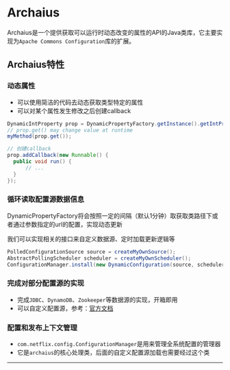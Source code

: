 # Archaius

Archaius是一个提供获取可以运行时动态改变的属性的API的Java类库，它主要实现为`Apache Commons Configuration`库的扩展。

## Archaius特性

### 动态属性
- 可以使用简洁的代码去动态获取类型特定的属性
- 可以对某个属性发生修改之后创建callback
```java
DynamicIntProperty prop = DynamicPropertyFactory.getInstance().getIntProperty("myProperty", DEFAULT_VALUE);
// prop.get() may change value at runtime
myMethod(prop.get());

// 创建callback
prop.addCallback(new Runnable() {
  public void run() {
      // ...
  }
});
```

### 循环读取配置源数据信息

DynamicPropertyFactory将会按照一定的间隔（默认1分钟）取获取类路径下或者通过参数指定的url的配置，实现动态更新

我们可以实现相关的接口来自定义数据源、定时加载更新逻辑等
```java
PolledConfigurationSource source = createMyOwnSource();
AbstractPollingScheduler scheduler = createMyOwnScheduler();
ConfigurationManager.install(new DynamicConfiguration(source, scheduler));
```

### 完成对部分配置源的实现

- 完成`JDBC`、`DynamoDB`、`Zookeeper`等数据源的实现，开箱即用
- 可以自定义配置源，参考：[官方文档](https://github.com/Netflix/archaius/wiki/Users-Guide)

### 配置和发布上下文管理

- `com.netflix.config.ConfigurationManager`是用来管理全系统配置的管理器
- 它是`archaius`的核心处理类，后面的自定义配置源加载也需要经过这个类









----
